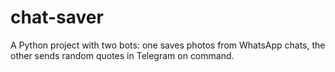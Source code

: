 # chat-saver
A Python project with two bots: one saves photos from WhatsApp chats, the other sends random quotes in Telegram on command.
